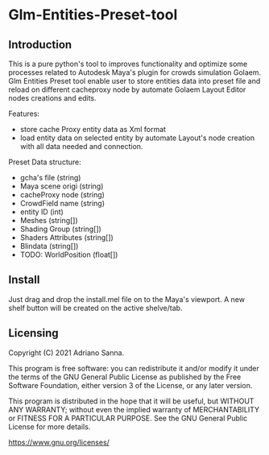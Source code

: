 # Glm-Entities-Preset-tool

Introduction
----------

This is a pure python's tool to improves functionality and optimize some processes related to Autodesk Maya's plugin for crowds simulation Golaem. 
Glm Entities Preset tool enable user to store entities data into preset file and reload on different cacheproxy node by automate Golaem Layout Editor nodes creations and edits.

Features:

* store cache Proxy entity data as Xml format
* load entity data on selected entity by automate Layout's node creation with all data needed and connection. 

Preset Data structure:

* gcha's file (string) 
* Maya scene origi (string) 
* cacheProxy node (string) 
* CrowdField name (string) 
* entity ID (int) 
* Meshes (string[]) 
* Shading Group (string[])
* Shaders Attributes (string[])
* Blindata (string[])
* TODO: WorldPosition (float[]) 



Install
-------

Just drag and drop the install.mel file on to the Maya's viewport. A new shelf button will be created on the active shelve/tab.

Licensing
--------

Copyright (C) 2021  Adriano Sanna. 

This program is free software: you can redistribute it and/or modify
it under the terms of the GNU General Public License as published by
the Free Software Foundation, either version 3 of the License, or any later version.

This program is distributed in the hope that it will be useful,
but WITHOUT ANY WARRANTY; without even the implied warranty of
MERCHANTABILITY or FITNESS FOR A PARTICULAR PURPOSE.  See the
GNU General Public License for more details.

<https://www.gnu.org/licenses/>
